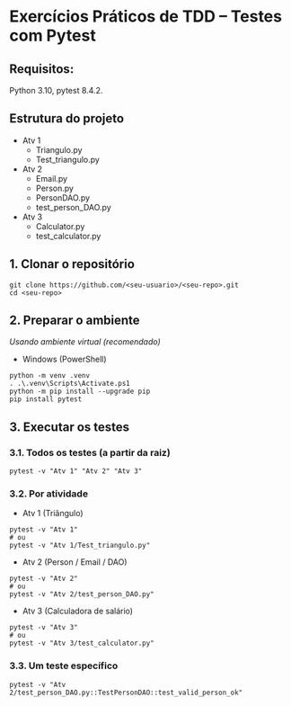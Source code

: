 # Exercícios Práticos de TDD – Testes com Pytest
## Requisitos: 
Python 3.10, pytest 8.4.2.

## Estrutura do projeto

- Atv 1
  - Triangulo.py
  - Test_triangulo.py
- Atv 2
  - Email.py
  - Person.py
  - PersonDAO.py
  - test_person_DAO.py
- Atv 3
  - Calculator.py
  - test_calculator.py
## 1. Clonar o repositório
```
git clone https://github.com/<seu-usuario>/<seu-repo>.git
cd <seu-repo>
```
## 2. Preparar o ambiente
*Usando ambiente virtual (recomendado)*
- Windows (PowerShell)
```
python -m venv .venv
. .\.venv\Scripts\Activate.ps1
python -m pip install --upgrade pip
pip install pytest
```
## 3. Executar os testes
### 3.1. Todos os testes (a partir da raiz)
```
pytest -v "Atv 1" "Atv 2" "Atv 3"
```
### 3.2. Por atividade
- Atv 1 (Triângulo)
```
pytest -v "Atv 1"
# ou
pytest -v "Atv 1/Test_triangulo.py"
```
- Atv 2 (Person / Email / DAO)
```
pytest -v "Atv 2"
# ou
pytest -v "Atv 2/test_person_DAO.py"
```
- Atv 3 (Calculadora de salário)
```
pytest -v "Atv 3"
# ou
pytest -v "Atv 3/test_calculator.py"
```
### 3.3. Um teste específico
```
pytest -v "Atv 2/test_person_DAO.py::TestPersonDAO::test_valid_person_ok"
```

